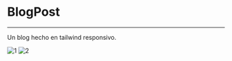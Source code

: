 <h1>BlogPost</h1>
<hr>
Un blog hecho en tailwind responsivo.

![1](https://user-images.githubusercontent.com/44211695/190309433-90038f84-d1ba-4c10-b7e7-7fca2a5ced52.png)
![2](https://user-images.githubusercontent.com/44211695/190309443-d1c47504-a3a6-4834-9926-3361bbb6596b.png)
